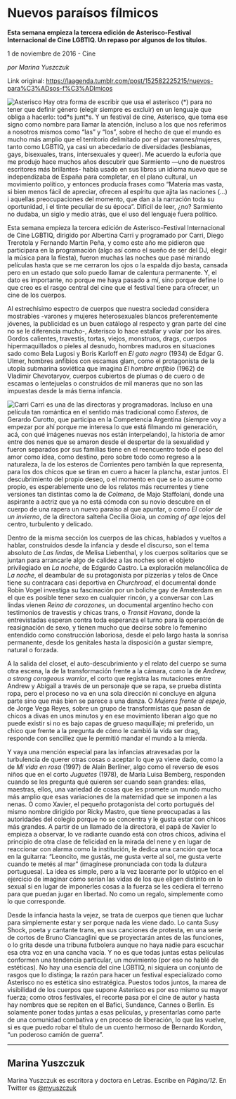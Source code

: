 # Nuevos paraísos fílmicos

**Esta
semana empieza la tercera edición de Asterisco-Festival
Internacional de Cine LGBTIQ. Un repaso por algunos de los títulos.**

1 de noviembre de 2016 - Cine

_por Marina Yuszczuk_

Link original: https://laagenda.tumblr.com/post/152582225215/nuevos-para%C3%ADsos-f%C3%ADlmicos

![Asterisco](https://64.media.tumblr.com/5b605219a04bb0011e34c3236b85120d/tumblr_inline_pk0vukBjww1t6q87u_500.jpg)
Hay
otra forma de escribir que usa el asterisco (\*) para no tener que
definir género (elegir siempre es excluir) en un lenguaje que obliga
a hacerlo: tod\*s junt\*s. Y un festival de cine, Asterisco, que toma
ese signo como nombre para llamar la atención, incluso a los que nos
referimos a nosotros mismos como “las” y “los”, sobre el
hecho de que el mundo es mucho más amplio que el territorio
delimitado por el par varones/mujeres, tanto como LGBTIQ, ya casi un
abecedario de diversidades (lesbianas, gays, bisexuales, trans,
intersexuales y queer). Me acuerdo la euforia que me produjo hace
muchos años descubrir que Sarmiento —uno de nuestros escritores
más brillantes- había usado en sus libros un idioma nuevo que se
independizaba de España para completar, en el plano cultural, un
movimiento político, y entonces producía frases como “Materia mas
vasta, si bien menos fácil de apreciar, ofrecen al espíritu que
ajita las naciones (…) i aquellas preocupaciones del momento, que
dan a la narración toda su oportunidad, i el tinte peculiar de su
época”. Difícil de leer, ¿no? Sarmiento no dudaba, un siglo y
medio atrás, que el uso del lenguaje fuera político.


Esta
semana empieza la tercera edición de Asterisco-Festival
Internacional de Cine LGBTIQ, dirigido por Albertina Carri y
programado por Carri, Diego Trerotola y Fernando Martín Peña, y
como este año me pidieron que participara en la programación (algo
así como el sueño de ser del DJ, elegir la música para la fiesta),
fueron muchas las noches que pasé mirando películas hasta que se me
cerraron los ojos o la espalda dijo basta, cansada pero en un estado
que solo puedo llamar de calentura permanente. Y, el dato es
importante, no porque me haya pasado a mí, sino porque define lo que
creo es el rasgo central del cine que el festival tiene para ofrecer,
un cine de los cuerpos.


Al
estrechísimo espectro de cuerpos que nuestra sociedad considera
mostrables -varones y mujeres heterosexuales blancos preferentemente
jóvenes, la publicidad es un buen catálogo al respecto y gran parte
del cine no se le diferencia mucho-, Asterisco lo hace estallar y
volar por los aires. Gordos calientes, travestis, tortas, viejos,
monstruos, drags, cuerpos hipermaquillados o pieles al desnudo,
hombres maduros en situaciones sado como Bela Lugosi y Boris Karloff
en *El gato negro* (1934) de Edgar G. Ulmer, hombres anfibios con
escamas glam, como el protagonista de la utopía submarina soviética
que imagina *El hombre anfibio* (1962) de Vladimir Chevotaryov, cuerpos
cubiertos de plumas o de cuero o de escamas o lentejuelas o
construidos de mil maneras que no son las impuestas desde la más
tierna infancia.

![Carri](https://64.media.tumblr.com/b0462436981d81743e245f5b32c26b1e/tumblr_inline_pk0vultBQY1t6q87u_500.jpg) Carri es una de las directoras y programadoras. 
Incluso
en una película tan romántica en el sentido más tradicional como
*Esteros*, de Gerardo Curotto, que participa en la Competencia
Argentina (siempre voy a empezar por ahí porque me interesa lo que
está filmando mi generación, acá, con qué imágenes nuevas nos
están interpelando), la historia de amor entre dos nenes que se
amaron desde el despertar de la sexualidad y fueron separados por sus
familias tiene en el reencuentro todo el peso del amor como idea,
como destino, pero sobre todo como regreso a la naturaleza, la de los
esteros de Corrientes pero también la que representa, para los dos
chicos que se tiran en cuero a hacer la plancha, estar juntos. El
descubrimiento del propio deseo, o el momento en que se lo asume como
propio, es esperablemente uno de los relatos más recurrentes y tiene
versiones tan distintas como la de *Colmena*, de Majo Staffolani, donde
una aspirante a actriz que ya no está cómoda con su novio descubre
en el cuerpo de una rapera un nuevo paraíso al que apuntar, o como
*El color de un invierno*, de la directora salteña Cecilia Gioia, un
*coming of age*
lejos del centro, turbulento y delicado.


Dentro
de la misma sección los cuerpos de las chicas, hablados y vueltos a
hablar, construidos desde la infancia y desde el discurso, son el
tema absoluto de *Las lindas*, de Melisa Liebenthal, y los cuerpos
solitarios que se juntan para arrancarle algo de calidez a las noches
son el objeto privilegiado en *La noche*, de Edgardo Castro. La
exploración melancólica de *La noche*, el deambular de su
protagonista por pizzerías y telos de Once tiene su contracara casi
deportiva en *Churchroad*, el documental donde Robin Vogel investiga su
fascinación por un boliche gay de Amsterdam en el que es posible
tener sexo en cualquier rincón, y a conversar con Las lindas vienen
*Reina de corazones*, un documental argentino hecho con testimonios de
travestis y chicas trans, o *Transit Havana*, donde la entrevistadas
esperan contra toda esperanza el turno para la operación de
reasignación de sexo, y tienen mucho que decirse sobre lo femenino
entendido como construcción laboriosa, desde el pelo largo hasta la
sonrisa permanente, desde los genitales hasta la disposición a
gustar siempre, natural o forzada.


A
la salida del closet, el auto-descubrimiento y el relato del cuerpo
se suma otra escena, la de la transformación frente a la cámara,
como la de *Andrew, a strong corageous warrior*, el corto que registra
las mutaciones entre Andrew y Abigail a través de un personaje que
se rapa, se prueba distinta ropa, pero el proceso no va en una sola
dirección ni concluye en alguna parte sino que más bien se parece a
una danza. O *Mujeres frente al espejo*, de Jorge Vega Reyes, sobre un
grupo de transformistas que pasan de chicos a divas en unos minutos y
en ese movimiento liberan algo que no puede existir si no es bajo
capas de grueso maquillaje; mi preferido, un chico que frente a la
pregunta de cómo le cambió la vida ser drag, responde con sencillez
que le permitió mandar el mundo a la mierda. 



Y
vaya una mención especial para las infancias atravesadas por la
turbulencia de querer otras cosas o aceptar lo que ya viene dado,
como la de *Mi vida en rosa* (1997) de Alain Berliner, algo como el
reverso de esos niños que en el corto *Juguetes* (1978), de María
Luisa Bemberg, responden cuando se les pregunta qué quieren ser
cuando sean grandes: ellas, maestras, ellos, una variedad de cosas
que les promete un mundo mucho más amplio que esas variaciones de la
maternidad que se imponen a las nenas. O como Xavier, el pequeño
protagonista del corto portugués del mismo nombre dirigido por Ricky
Mastro, que tiene preocupadas a las autoridades del colegio porque no
se concentra y le gusta estar con chicos más grandes. A partir de un
llamado de la directora, el papá de Xavier lo empieza a observar, lo
ve radiante cuando está con otros chicos, adivina el principio de
otra clase de felicidad en la mirada del nene y en lugar de
reaccionar con alarma como la institución, le dedica una canción
que toca en la guitarra: “Leoncito, me gustás, me gusta verte al
sol, me gusta verte cuando te metés al mar” (imagínese
pronunciada con toda la dulzura portuguesa). La idea es simple, pero
a la vez lacerante por lo utópico en el ejercicio de imaginar cómo
serían las vidas de los que eligen distinto en lo sexual si en lugar
de imponerles cosas a la fuerza se les cediera el terreno para que
puedan jugar en libertad. No como un regalo, simplemente como lo que
corresponde.


Desde
la infancia hasta la vejez, se trata de cuerpos que tienen que luchar
para simplemente estar y ser porque nada les viene dado. Lo canta
Susy Shock, poeta y cantante trans, en sus canciones de protesta, en
una serie de cortos de Bruno Ciancaglini que se proyectarán antes de
las funciones, o lo grita desde una tribuna futbolera aunque no haya
nadie para escuchar esa otra voz en una cancha vacía. Y no es que
todas juntas estas películas conformen una tendencia particular, un
movimiento (por eso no hablé de estéticas). No hay una esencia del
cine LGBTIQ, ni siquiera un conjunto de rasgos que lo distinga; la
razón para hacer un festival especializado como Asterisco no es
estética sino estratégica. Puestos todos juntos, la marea de
visibilidad de los cuerpos que supone Asterisco es por eso mismo su
mayor fuerza; como otros festivales, el recorte pasa por el cine de
autor y hasta hay nombres que se repiten en el Bafici, Sundance,
Cannes o Berlín. Es solamente poner todas juntas a esas películas,
y presentarlas como parte de una comunidad combativa y en proceso de
liberación, lo que las vuelve, si es que puedo robar el título de
un cuento hermoso de Bernardo Kordon, “un poderoso camión de
guerra”.



---

Marina Yuszczuk
---------------

 Marina Yuszczuk es escritora y doctora en Letras. Escribe en *Página/12*. En Twitter es [@myuszczuk](https://twitter.com/myuszczuk) 

